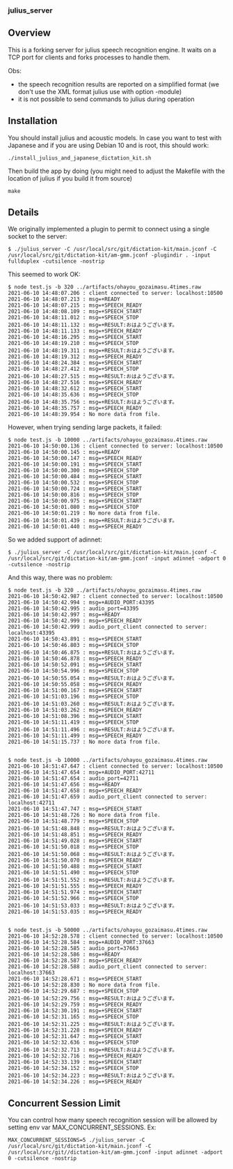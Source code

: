 ### julius_server

## Overview

This is a forking server for julius speech recognition engine.
It waits on a TCP port for clients and forks processes to handle them.

Obs:
  - the speech recognition results are reported on a simplified format (we don't use the XML format julius use with option -module)
  - it is not possible to send commands to julius during operation


## Installation

You should install julius and acoustic models.
In case you want to test with Japanese and if you are using Debian 10 and is root, this should work:
```
./install_julius_and_japanese_dictation_kit.sh
```

Then build the app by doing (you might need to adjust the Makefile with the location of julius if you build it from source)
```
make
```

## Details
We originally implemented a plugin to permit to connect using a single socket to the server:
```
$ ./julius_server -C /usr/local/src/git/dictation-kit/main.jconf -C /usr/local/src/git/dictation-kit/am-gmm.jconf -plugindir . -input fullduplex -cutsilence -nostrip 

```
This seemed to work OK:
```
$ node test.js -b 320 ../artifacts/ohayou_gozaimasu.4times.raw
2021-06-10 14:48:07.206 : client connected to server: localhost:10500
2021-06-10 14:48:07.213 : msg=+READY
2021-06-10 14:48:07.215 : msg=+SPEECH_READY
2021-06-10 14:48:08.109 : msg=+SPEECH_START
2021-06-10 14:48:11.012 : msg=+SPEECH_STOP
2021-06-10 14:48:11.132 : msg=+RESULT:おはようございます。
2021-06-10 14:48:11.133 : msg=+SPEECH_READY
2021-06-10 14:48:16.295 : msg=+SPEECH_START
2021-06-10 14:48:19.210 : msg=+SPEECH_STOP
2021-06-10 14:48:19.311 : msg=+RESULT:おはようございます。
2021-06-10 14:48:19.312 : msg=+SPEECH_READY
2021-06-10 14:48:24.384 : msg=+SPEECH_START
2021-06-10 14:48:27.412 : msg=+SPEECH_STOP
2021-06-10 14:48:27.515 : msg=+RESULT:おはようございます。
2021-06-10 14:48:27.516 : msg=+SPEECH_READY
2021-06-10 14:48:32.612 : msg=+SPEECH_START
2021-06-10 14:48:35.636 : msg=+SPEECH_STOP
2021-06-10 14:48:35.756 : msg=+RESULT:おはようございます。
2021-06-10 14:48:35.757 : msg=+SPEECH_READY
2021-06-10 14:48:39.954 : No more data from file.
```

However, when trying sending large packets, it failed:

```
$ node test.js -b 10000 ../artifacts/ohayou_gozaimasu.4times.raw 
2021-06-10 14:50:00.136 : client connected to server: localhost:10500
2021-06-10 14:50:00.145 : msg=+READY
2021-06-10 14:50:00.147 : msg=+SPEECH_READY
2021-06-10 14:50:00.191 : msg=+SPEECH_START
2021-06-10 14:50:00.300 : msg=+SPEECH_STOP
2021-06-10 14:50:00.484 : msg=+SPEECH_START
2021-06-10 14:50:00.532 : msg=+SPEECH_STOP
2021-06-10 14:50:00.724 : msg=+SPEECH_START
2021-06-10 14:50:00.816 : msg=+SPEECH_STOP
2021-06-10 14:50:00.975 : msg=+SPEECH_START
2021-06-10 14:50:01.080 : msg=+SPEECH_STOP
2021-06-10 14:50:01.219 : No more data from file.
2021-06-10 14:50:01.439 : msg=+RESULT:おはようございます。
2021-06-10 14:50:01.440 : msg=+SPEECH_READY
```

So we added support of adinnet:
```
$ ./julius_server -C /usr/local/src/git/dictation-kit/main.jconf -C /usr/local/src/git/dictation-kit/am-gmm.jconf -input adinnet -adport 0 -cutsilence -nostrip
```

And this way, there was no problem:
```
$ node test.js -b 320 ../artifacts/ohayou_gozaimasu.4times.raw 
2021-06-10 14:50:42.987 : client connected to server: localhost:10500
2021-06-10 14:50:42.994 : msg=+AUDIO_PORT:43395
2021-06-10 14:50:42.995 : audio_port=43395
2021-06-10 14:50:42.997 : msg=+READY
2021-06-10 14:50:42.999 : msg=+SPEECH_READY
2021-06-10 14:50:42.999 : audio_port_client connected to server: localhost:43395
2021-06-10 14:50:43.891 : msg=+SPEECH_START
2021-06-10 14:50:46.803 : msg=+SPEECH_STOP
2021-06-10 14:50:46.875 : msg=+RESULT:おはようございます。
2021-06-10 14:50:46.878 : msg=+SPEECH_READY
2021-06-10 14:50:52.091 : msg=+SPEECH_START
2021-06-10 14:50:54.996 : msg=+SPEECH_STOP
2021-06-10 14:50:55.054 : msg=+RESULT:おはようございます。
2021-06-10 14:50:55.058 : msg=+SPEECH_READY
2021-06-10 14:51:00.167 : msg=+SPEECH_START
2021-06-10 14:51:03.196 : msg=+SPEECH_STOP
2021-06-10 14:51:03.260 : msg=+RESULT:おはようございます。
2021-06-10 14:51:03.262 : msg=+SPEECH_READY
2021-06-10 14:51:08.396 : msg=+SPEECH_START
2021-06-10 14:51:11.419 : msg=+SPEECH_STOP
2021-06-10 14:51:11.496 : msg=+RESULT:おはようございます。
2021-06-10 14:51:11.499 : msg=+SPEECH_READY
2021-06-10 14:51:15.737 : No more data from file.


$ node test.js -b 10000 ../artifacts/ohayou_gozaimasu.4times.raw 
2021-06-10 14:51:47.647 : client connected to server: localhost:10500
2021-06-10 14:51:47.654 : msg=+AUDIO_PORT:42711
2021-06-10 14:51:47.654 : audio_port=42711
2021-06-10 14:51:47.656 : msg=+READY
2021-06-10 14:51:47.658 : msg=+SPEECH_READY
2021-06-10 14:51:47.659 : audio_port_client connected to server: localhost:42711
2021-06-10 14:51:47.747 : msg=+SPEECH_START
2021-06-10 14:51:48.726 : No more data from file.
2021-06-10 14:51:48.779 : msg=+SPEECH_STOP
2021-06-10 14:51:48.848 : msg=+RESULT:おはようございます。
2021-06-10 14:51:48.851 : msg=+SPEECH_READY
2021-06-10 14:51:49.028 : msg=+SPEECH_START
2021-06-10 14:51:50.018 : msg=+SPEECH_STOP
2021-06-10 14:51:50.068 : msg=+RESULT:おはようございます。
2021-06-10 14:51:50.070 : msg=+SPEECH_READY
2021-06-10 14:51:50.488 : msg=+SPEECH_START
2021-06-10 14:51:51.490 : msg=+SPEECH_STOP
2021-06-10 14:51:51.552 : msg=+RESULT:おはようございます。
2021-06-10 14:51:51.555 : msg=+SPEECH_READY
2021-06-10 14:51:51.974 : msg=+SPEECH_START
2021-06-10 14:51:52.966 : msg=+SPEECH_STOP
2021-06-10 14:51:53.033 : msg=+RESULT:おはようございます。
2021-06-10 14:51:53.035 : msg=+SPEECH_READY


$ node test.js -b 50000 ../artifacts/ohayou_gozaimasu.4times.raw 
2021-06-10 14:52:28.578 : client connected to server: localhost:10500
2021-06-10 14:52:28.584 : msg=+AUDIO_PORT:37663
2021-06-10 14:52:28.585 : audio_port=37663
2021-06-10 14:52:28.586 : msg=+READY
2021-06-10 14:52:28.587 : msg=+SPEECH_READY
2021-06-10 14:52:28.588 : audio_port_client connected to server: localhost:37663
2021-06-10 14:52:28.671 : msg=+SPEECH_START
2021-06-10 14:52:28.830 : No more data from file.
2021-06-10 14:52:29.687 : msg=+SPEECH_STOP
2021-06-10 14:52:29.756 : msg=+RESULT:おはようございます。
2021-06-10 14:52:29.759 : msg=+SPEECH_READY
2021-06-10 14:52:30.191 : msg=+SPEECH_START
2021-06-10 14:52:31.165 : msg=+SPEECH_STOP
2021-06-10 14:52:31.225 : msg=+RESULT:おはようございます。
2021-06-10 14:52:31.228 : msg=+SPEECH_READY
2021-06-10 14:52:31.647 : msg=+SPEECH_START
2021-06-10 14:52:32.636 : msg=+SPEECH_STOP
2021-06-10 14:52:32.713 : msg=+RESULT:おはようございます。
2021-06-10 14:52:32.716 : msg=+SPEECH_READY
2021-06-10 14:52:33.139 : msg=+SPEECH_START
2021-06-10 14:52:34.152 : msg=+SPEECH_STOP
2021-06-10 14:52:34.223 : msg=+RESULT:おはようございます。
2021-06-10 14:52:34.226 : msg=+SPEECH_READY
```

## Concurrent Session Limit
You can control how many speech recognition session will be allowed by setting env var MAX_CONCURRENT_SESSIONS.
Ex:
```
MAX_CONCURRENT_SESSIONS=5 ./julius_server -C /usr/local/src/git/dictation-kit/main.jconf -C /usr/local/src/git//dictation-kit/am-gmm.jconf -input adinnet -adport 0 -cutsilence -nostrip
```
